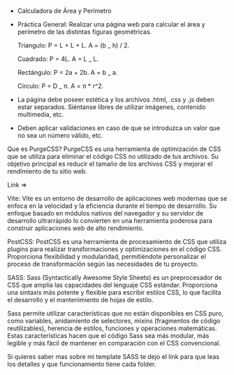 - Calculadora de Área y Perímetro

* Práctica General: Realizar una página web para calcular el área y perímetro de las distintas figuras geométricas.

  Triangulo:
  P = L + L + L.
  A = (b \_ h) / 2.

  Cuadrado:
  P = 4L.
  A = L \_ L.

  Rectángulo:
  P = 2a + 2b.
  A = b \_ a.

  Círculo:
  P = D \_ π.
  A = π \* r^2.

* La página debe poseer estética y los archivos .html, .css y .js deben estar separados. Siéntanse líbres de utilizar imágenes, contenido multimedia, etc.

* Deben aplicar validaciones en caso de que se introduzca un valor que no sea un número válido, etc.

Que es PurgeCSS?
PurgeCSS es una herramienta de optimización de CSS que se utiliza para eliminar el código CSS no utilizado de tus archivos. Su objetivo principal es reducir el tamaño de los archivos CSS y mejorar el rendimiento de tu sitio web.

Link =>

Vite:
Vite es un entorno de desarrollo de aplicaciones web modernas que se enfoca en la velocidad y la eficiencia durante el tiempo de desarrollo. Su enfoque basado en módulos nativos del navegador y su servidor de desarrollo ultrarrápido lo convierten en una herramienta poderosa para construir aplicaciones web de alto rendimiento.

PostCSS:
PostCSS es una herramienta de procesamiento de CSS que utiliza plugins para realizar transformaciones y optimizaciones en el código CSS. Proporciona flexibilidad y modularidad, permitiéndote personalizar el proceso de transformación según las necesidades de tu proyecto.

SASS:
Sass (Syntactically Awesome Style Sheets) es un preprocesador de CSS que amplía las capacidades del lenguaje CSS estándar. Proporciona una sintaxis más potente y flexible para escribir estilos CSS, lo que facilita el desarrollo y el mantenimiento de hojas de estilo.

Sass permite utilizar características que no están disponibles en CSS puro, como variables, anidamiento de selectores, mixins (fragmentos de código reutilizables), herencia de estilos, funciones y operaciones matemáticas. Estas características hacen que el código Sass sea más modular, más legible y más fácil de mantener en comparación con el CSS convencional.

Si quieres saber mas sobre mi template SASS te dejo el link para que leas los detalles y que funcionamiento tiene cada folder.
